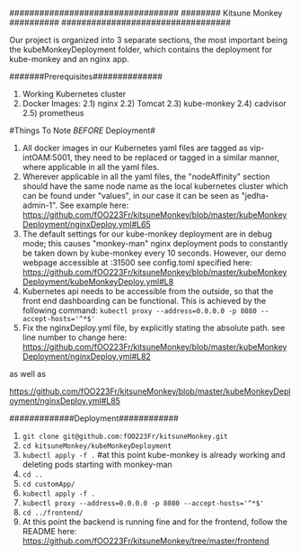 ##################################
######## Kitsune Monkey ##########
##################################

Our project is organized into 3 separate sections, the most important
being the kubeMonkeyDeployment folder, which contains the deployment for
kube-monkey and an nginx app.

#######Prerequisites##############

1) Working Kubernetes cluster
2) Docker Images:
	2.1) nginx
	2.2) Tomcat
	2.3) kube-monkey
	2.4) cadvisor
	2.5) prometheus

#Things To Note *BEFORE* Deployment#

1) All docker images in our Kubernetes yaml files are tagged as vip-intOAM:5001, they need to be replaced or tagged in a similar manner, where applicable in all the yaml files.
2) Wherever applicable in all the yaml files, the "nodeAffinity" section should have the same node name as the local kubernetes cluster which can be found under "values", in our case it can be seen as "jedha-admin-1". See example here: 
	https://github.com/fOO223Fr/kitsuneMonkey/blob/master/kubeMonkeyDeployment/nginxDeploy.yml#L65
3) The default settings for our kube-monkey deployment are in debug mode; this causes "monkey-man" nginx deployment pods to constantly be taken down by kube-monkey every 10 seconds. However, our demo webpage accessible at 
<node-ip>:31500 see config.toml specified here:
	https://github.com/fOO223Fr/kitsuneMonkey/blob/master/kubeMonkeyDeployment/kubeMonkeyDeploy.yml#L8
4) Kubernetes api needs to be accessible from the outside, so that the front end dashboarding can be functional. This is achieved by the following command:
	`kubectl proxy --address=0.0.0.0 -p 8080 --accept-hosts='^*$'`
5) Fix the nginxDeploy.yml file, by explicitly stating the absolute path. see line number to change here: 
https://github.com/fOO223Fr/kitsuneMonkey/blob/master/kubeMonkeyDeployment/nginxDeploy.yml#L82 

as well as

https://github.com/fOO223Fr/kitsuneMonkey/blob/master/kubeMonkeyDeployment/nginxDeploy.yml#L85


#############Deployment############

1) `git clone git@github.com:fOO223Fr/kitsuneMonkey.git`
2) `cd kitsuneMonkey/kubeMonkeyDeployment`
3) `kubectl apply -f .` #at this point kube-monkey is already working and deleting pods starting with monkey-man
4) `cd ..` 
5) `cd customApp/`
6) `kubectl apply -f .`
7) `kubectl proxy --address=0.0.0.0 -p 8080 --accept-hosts='^*$'`
8) `cd ../frontend/`
9) At this point the backend is running fine and for the frontend, follow the README here:
  https://github.com/fOO223Fr/kitsuneMonkey/tree/master/frontend
